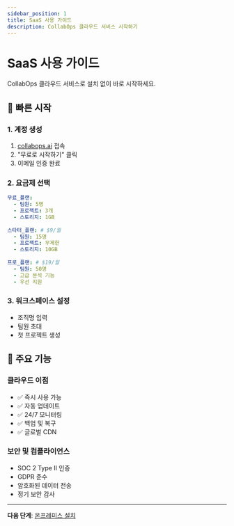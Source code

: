 ```yaml
---
sidebar_position: 1
title: SaaS 사용 가이드
description: CollabOps 클라우드 서비스 시작하기
---
```


# SaaS 사용 가이드

CollabOps 클라우드 서비스로 설치 없이 바로 시작하세요.

## 🚀 빠른 시작

### 1. 계정 생성
1. [collabops.ai](https://collabops.ai) 접속
2. "무료로 시작하기" 클릭
3. 이메일 인증 완료

### 2. 요금제 선택
```yaml
무료_플랜:
  - 팀원: 5명
  - 프로젝트: 3개
  - 스토리지: 1GB
  
스타터_플랜: # $9/월
  - 팀원: 15명
  - 프로젝트: 무제한
  - 스토리지: 10GB
  
프로_플랜: # $19/월
  - 팀원: 50명
  - 고급 분석 기능
  - 우선 지원
```

### 3. 워크스페이스 설정
- 조직명 입력
- 팀원 초대
- 첫 프로젝트 생성

## 🔧 주요 기능

### 클라우드 이점
- ✅ 즉시 사용 가능
- ✅ 자동 업데이트
- ✅ 24/7 모니터링
- ✅ 백업 및 복구
- ✅ 글로벌 CDN

### 보안 및 컴플라이언스
- SOC 2 Type II 인증
- GDPR 준수
- 암호화된 데이터 전송
- 정기 보안 감사

---

**다음 단계**: [온프레미스 설치](/installation/onpremise/helm-guide) 